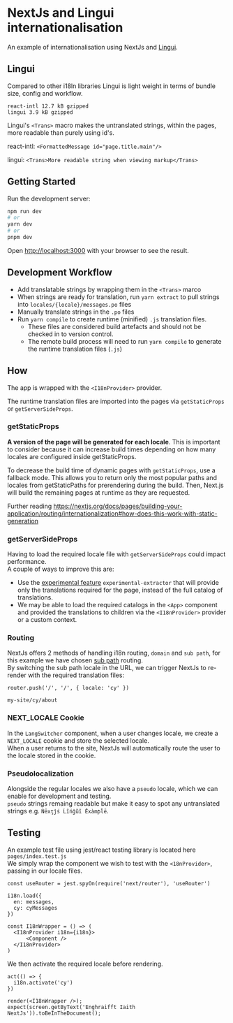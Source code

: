 # NextJs and Lingui internationalisation

An example of internationalisation using NextJs and <a href="https://lingui.dev/">Lingui</a>.

## Lingui

Compared to other i18ln libraries Lingui is light weight in terms of bundle size, config and workflow.

`react-intl 12.7 kB gzipped`\
`lingui 3.9 kB gzipped`

Lingui's `<Trans>` macro makes the untranslated strings, within the pages, more readable than purely using id's.

react-intl: `<FormattedMessage id="page.title.main"/>`

lingui: `<Trans>More readable string when viewing markup</Trans>`

## Getting Started

Run the development server:

```bash
npm run dev
# or
yarn dev
# or
pnpm dev
```

Open [http://localhost:3000](http://localhost:3000) with your browser to see the result.


## Development Workflow

- Add translatable strings by wrapping them in the `<Trans>` marco
- When strings are ready for translation, run `yarn extract` to pull strings into `locales/{locale}/messages.po` files
- Manually translate strings in the `.po` files
- Run `yarn compile` to create runtime (minified) `.js` translation files. 
  - These files are considered build artefacts and should not be checked in to version control.
  - The remote build process will need to run `yarn compile` to generate the runtime translation files (`.js`)


## How

The app is wrapped with the `<I18nProvider>` provider.

The runtime translation files are imported into the pages via `getStaticProps` or `getServerSideProps`.

### getStaticProps

**A version of the page will be generated for each locale**. This is important to consider because it can increase build times depending on how many locales are configured inside getStaticProps.

To decrease the build time of dynamic pages with `getStaticProps`, use a fallback mode.
This allows you to return only the most popular paths and locales from getStaticPaths for prerendering during the build. Then, Next.js will build the remaining pages at runtime as they are requested.

Further reading https://nextjs.org/docs/pages/building-your-application/routing/internationalization#how-does-this-work-with-static-generation

### getServerSideProps

Having to load the required locale file with `getServerSideProps` could impact performance.\
A couple of ways to improve this are:
 - Use the <a href="https://lingui.dev/guides/message-extraction#dependency-tree-crawling-experimental">experimental feature</a> `experimental-extractor` that will provide only the translations required for the page, instead of the full catalog of translations.
 - We may be able to load the required catalogs in the `<App>` component and provided the translations to children via the `<I18nProvider>` provider or a custom context.

### Routing

NextJs offers 2 methods of handling i18n routing, `domain` and `sub path`, for this example we have chosen <a href="https://nextjs.org/docs/pages/building-your-application/routing/internationalization#sub-path-routing">sub path</a> routing.\
By switching the sub path locale in the URL, we can trigger NextJs to re-render with the required translation files:

```
router.push('/', '/', { locale: 'cy' })
```
```
my-site/cy/about
```

### NEXT_LOCALE Cookie

In the `LangSwitcher` component, when a user changes locale, we create a `NEXT_LOCALE` cookie and store the selected locale.\
When a user returns to the site, NextJs will automatically route the user to the locale stored in the cookie.

### Pseudolocalization

Alongside the regular locales we also have a `pseudo` locale, which we can enable for development and testing.\
`pseudo` strings remaing readable but make it easy to spot any untranslated strings e.g. `Ńēxţĵś Ĺĩńĝũĩ Ēxàmƥĺē`.

## Testing

An example test file using jest/react testing library is located here `pages/index.test.js`\
We simply wrap the component we wish to test with the `<18nProvider>`, passing in our locale files.

```
const useRouter = jest.spyOn(require('next/router'), 'useRouter')

i18n.load({
  en: messages,
  cy: cyMessages
})

const I18nWrapper = () => (
  <I18nProvider i18n={i18n}>
      <Component />
  </I18nProvider>
)
```

We then activate the required locale before rendering.

```
act(() => {
  i18n.activate('cy')
})

render(<I18nWrapper />);
expect(screen.getByText('Enghraifft Iaith NextJs')).toBeInTheDocument();
```
